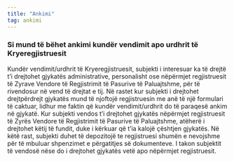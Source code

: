 ```yaml
---
title: "Ankimi"
tag: ankimi
---
```


### Si mund të bëhet ankimi kundër vendimit apo urdhrit të Kryeregjistruesit

Kundër vendimit/urdhrit të Kryeregjistruesit, subjekti i interesuar ka të drejtë t’i drejtohet gjykatës administrative, personalisht ose nëpërmjet regjistruesit të Zyrave Vendore të Regjistrimit të Pasurive të Paluajtshme, për të rivendosur në vend të drejtat e tij. Në rastet kur subjekti i drejtohet drejtpërdrejt gjykatës mund të njoftojë regjistruesin me anë të një formulari të caktuar, lidhur me faktin që kundër vendimit/urdhrit do të paraqesë ankim në gjykatë. Kur subjekti vendos t’i drejtohet gjykatës nëpërmjet regjistruesit të Zyrës Vendore të Regjistrimit të Pasurive të Paluajtshme, atëherë i drejtohet këtij të fundit, duke i kërkuar që t’ia kalojë çështjen gjykatës. Në këtë rast, subjekti duhet të depozitojë te regjistruesi shumën e nevojshme për të mbuluar shpenzimet e përgatitjes së dokumenteve. I takon subjektit të vendosë nëse do i drejtohet gjykatës vetë apo nëpërmjet regjistruesit.
